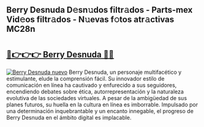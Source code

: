 ## Berry Desnuda D𝚎sn𝚞dos filtr𝚊dos - Parts-mex Vid𝚎os filtr𝚊dos - N𝚞evas f𝚘tos atr𝚊ctivas MC28n

# <h2><a href="http://mb683ln.tromn.icu/?c=Berry+Desnuda">🔗👉👉👉 Berry Desnuda 🔗🔗</a></h2>

[![Berry Desnuda nuevo](https://i.imgur.com/pEAQMta.gif)](http://mb683ln.tromn.icu/?c=Berry+Desnuda)
Berry Desnuda, un personaje multifacético y estimulante, elude la comprensión fácil. Su innovador estilo de comunicación en línea ha cautivado y enfurecido a sus seguidores, encendiendo debates sobre ética, autorrepresentación y la naturaleza evolutiva de las sociedades virtuales. A pesar de la ambigüedad de sus planes futuros, su huella en la cultura en línea es imborrable. Impulsado por una determinación inquebrantable y un encanto innegable, el progreso de Berry Desnuda en el ámbito digital es implacable.
